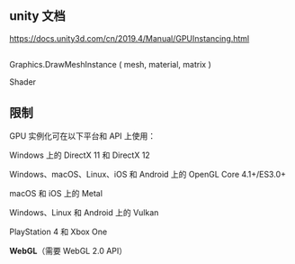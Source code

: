 ## unity 文档
https://docs.unity3d.com/cn/2019.4/Manual/GPUInstancing.html

##

Graphics.DrawMeshInstance ( mesh, material, matrix )

Shader

## 限制

GPU 实例化可在以下平台和 API 上使用：

Windows 上的 DirectX 11 和 DirectX 12

Windows、macOS、Linux、iOS 和 Android 上的 OpenGL Core 4.1+/ES3.0+

macOS 和 iOS 上的 Metal

Windows、Linux 和 Android 上的 Vulkan

PlayStation 4 和 Xbox One

__WebGL__（需要 WebGL 2.0 API）

